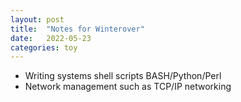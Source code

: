 ```yaml
---
layout: post
title:  "Notes for Winterover"
date:   2022-05-23
categories: toy
---
```


- Writing systems shell scripts BASH/Python/Perl
- Network management such as TCP/IP networking
